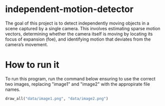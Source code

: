 # independent-motion-detector
The goal of this project is to detect independently moving objects in a scene captured by a single camera. This involves estimating sparse motion vectors, determining whether the camera itself is moving by locating its focus of expansion (foe), and identifying motion that deviates from the camera’s movement.

# How to run it
To run this program, run the command below ensuring to use the correct two images, replacing "image1" and "image2" with the appropirate file names.

```python 
draw_all("data/image1.png", "data/image2.png")
```
